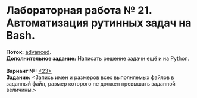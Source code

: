 ﻿# Лабораторная работа № 21. Автоматизация рутинных задач на Bash.
**Поток:** <ins>advanced</ins>.</br>**Дополнительное задание:** Написать решение задачи ещё и на Python.</br></br>**Вариант №:** <ins><23></ins></br>**Задание:** <Запись имен и размеров всех выполняемых файлов в заданный файл, размер которого не должен превышать заданной величины.>
